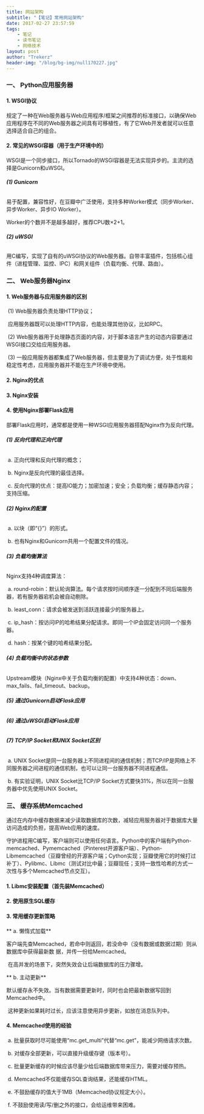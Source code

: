 ```yaml
---
title: 网站架构
subtitle: "【笔记】常用网站架构"
date: 2017-02-27 23:57:59
tags: 
	- 笔记
	- 读书笔记
	- 网络技术
layout: post
author: "Trekerz"
header-img: "/blog/bg-img/null170227.jpg"
---
```




### **一、 Python应用服务器**

#### **1.    WSGI协议**

规定了一种在Web服务器与Web应用程序/框架之间推荐的标准接口，以确保Web应用程序在不同的Web服务器之间具有可移植性，有了它Web开发者就可以任意选择适合自己的组合。

#### **2.    常见的WSGI容器（用于生产环境中的）**

WSGI是一个同步接口，所以Tornado的WSGI容器是无法实现异步的。主流的选择是Gunicorn和uWSGI。

###### **(1)  Gunicorn**

易于配置，兼容性好，在豆瓣中广泛使用，支持多种Worker模式（同步Worker、异步Worker、异步IO Worker）。

Worker的个数并不是越多越好，推荐CPU数×2+1。

###### **(2)  uWSGI**

用C编写，实现了自有的uWSGI协议的Web服务器。自带丰富插件，包括核心组件（进程管理、监控、IPC）和网关组件（负载均衡、代理、路由）。

### **二、 Web服务器Nginx**

#### **1.    Web服务器与应用服务器的区别**

​	(1)  Web服务器负责处理HTTP协议；

​		应用服务器既可以处理HTTP内容，也能处理其他协议，比如RPC。

​	(2)  Web服务器用于处理静态页面的内容，对于脚本语言产生的动态内容要通过WSGI接口交给应用服务器。

​	(3)  一般应用服务器都集成了Web服务器，但主要是为了调试方便，处于性能和稳定性考虑，应用服务器并不能在生产环境中使用。

#### **2.    Nginx的优点**

#### **3.    Nginx安装**

#### **4.    使用Nginx部署Flask应用**

部署Flask应用时，通常都是使用一种WSGI应用服务器搭配Nginx作为反向代理。

###### **(1)  反向代理和正向代理**

​	a.    正向代理和反向代理的概念；

​	b.    Nginx是反向代理的最佳选择。

​	c.    反向代理的优点：提高IO能力；加密加速；安全；负载均衡；缓存静态内容；支持压缩。

###### **(2)  Nginx的配置**

​	a.    以块（即“{}”）的形式。

​	b.    也有Nginx和Gunicorn共用一个配置文件的情况。

###### **(3)  负载均衡算法**

Nginx支持4种调度算法：

​	a.    round-robin：默认轮询算法。每个请求按时间顺序逐一分配到不同后端服务器，若有服务器宕机会被自动剔除。

​	b.    least_conn：请求会被发送到活跃连接最少的服务器上。

​	c.    ip_hash：按访问IP的哈希结果分配请求。即同一个IP会固定访问同一个服务器。

​	d.    hash：按某个键的哈希结果分配。

###### **(4)  负载均衡中的状态参数**

Upstream模块（Nginx中关于负载均衡的配置）中支持4种状态：down、max_fails、fail_timeout、backup。

###### **(5)  通过Gunicorn启动Flask应用**

###### **(6)  通过uWSGI启动Flask应用**

###### **(7)  TCP/IP Socket和UNIX Socket区别**

​	a.    UNIX Socket是同一台服务器上不同进程间的通信机制；而TCP/IP是网络上不同服务器之间进程的通信机制，也可以让同一台服务器不同进程通信。

​	b.    有实验证明，UNIX Socket比TCP/IP Socket方式要快31%，所以在同一台服务器中优先使用UNIX Socket。

### **三、 缓存系统Memcached**

通过在内存中缓存数据来减少读取数据库的次数，减轻应用服务器对于数据库大量访问造成的负担，提高Web应用的速度。

守护进程用C编写，客户端则可以使用任何语言。Python中的客户端有Python-memcached、Pymemcached（Pinterest开源客户端）、Python-Libmemcached（豆瓣曾经的开源客户端；Cython实现；豆瓣使用它的时候打过补丁）、Pylibmc、Libmc（测试对比中最；豆瓣现任；支持一致性哈希的方式一次性与多个Memcached节点交互）。

#### **1.    Libmc安装配置（首先装Memcached）**

#### **2.    使用原生SQL缓存**

#### **3.    常用缓存更新策略**

**	a.    懒惰式加载**

​		客户端先查Memcached，若命中则返回，若没命中（没有数据或数据过期）则从数据库中获得最新数		据，并传一份给Memcached。

​		在高并发的场景下，突然失效会让后端数据库的压力骤增。

**	b.    主动更新**

​		默认缓存永不失效。当有数据需要更新时，同时也会把最新数据写回到Memcached中。

​		这种更新如果耗时过长，应该注意使用异步更新，如放在消息队列中。

#### **4.    Memcached使用的经验**

​	a.    批量获取时尽可能使用“mc.get_multi”代替“mc.get”，能减少网络请求次数。

​	b.    对缓存全部更新，可以直接升级缓存键（版本号）。

​	c.    批量更新缓存的时候应该尽量少给后端数据库带来压力，需要对缓存预热。

​	d.    Memcached不仅能缓存SQL查询结果，还能缓存HTML。

​	e.    不鼓励缓存的值大于1MB（Memcached协议规定大小）。

​	f.     不鼓励使用读/写/删之外的接口，会给运维带来困难。

<br/>
